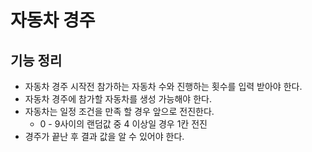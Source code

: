 # 자동차 경주

## 기능 정리
* 자동차 경주 시작전 참가하는 자동차 수와 진행하는 횟수를 입력 받아야 한다.
* 자동차 경주에 참가할 자동차를 생성 가능해야 한다.
* 자동차는 일정 조건을 만족 할 경우 앞으로 전진한다.
    * 0 - 9사이의 랜덤값 중 4 이상일 경우 1칸 전진
* 경주가 끝난 후 결과 값을 알 수 있어야 한다.